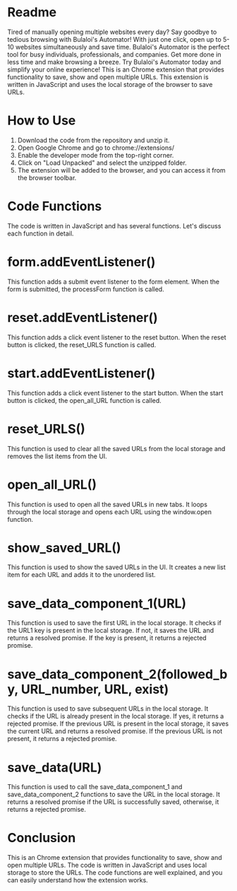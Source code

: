 <h1>Readme</h1>
Tired of manually opening multiple websites every day? Say goodbye to tedious browsing with Bulaloi's Automator! With just one click, open up to 5-10 websites simultaneously and save time. Bulaloi's Automator is the perfect tool for busy individuals, professionals, and companies. Get more done in less time and make browsing a breeze. Try Bulaloi's Automator today and simplify your online experience!
This is an Chrome extension that provides functionality to save, show and open multiple URLs. This extension is written in JavaScript and uses the local storage of the browser to save URLs.

<h1>How to Use</h1>
<ol>
  <li>Download the code from the repository and unzip it.</li>
  <li>Open Google Chrome and go to chrome://extensions/</li>
  <li>Enable the developer mode from the top-right corner.</li>
  <li>Click on "Load Unpacked" and select the unzipped folder.</li>
  <li>The extension will be added to the browser, and you can access it from the browser toolbar.</li>
</ol>

<h1>Code Functions</h1>
The code is written in JavaScript and has several functions. Let's discuss each function in detail.

<h1>form.addEventListener()</h1>
This function adds a submit event listener to the form element. When the form is submitted, the processForm function is called.

<h1>reset.addEventListener()</h1>
This function adds a click event listener to the reset button. When the reset button is clicked, the reset_URLS function is called.

<h1>start.addEventListener()</h1>
This function adds a click event listener to the start button. When the start button is clicked, the open_all_URL function is called.

<h1>reset_URLS()</h1>
This function is used to clear all the saved URLs from the local storage and removes the list items from the UI.

<h1>open_all_URL()</h1>
This function is used to open all the saved URLs in new tabs. It loops through the local storage and opens each URL using the window.open function.

<h1>show_saved_URL()</h1>
This function is used to show the saved URLs in the UI. It creates a new list item for each URL and adds it to the unordered list.

<h1>save_data_component_1(URL)</h1>
This function is used to save the first URL in the local storage. It checks if the URL1 key is present in the local storage. If not, it saves the URL and returns a resolved promise. If the key is present, it returns a rejected promise.

<h1>save_data_component_2(followed_by, URL_number, URL, exist)</h1>
This function is used to save subsequent URLs in the local storage. It checks if the URL is already present in the local storage. If yes, it returns a rejected promise. If the previous URL is present in the local storage, it saves the current URL and returns a resolved promise. If the previous URL is not present, it returns a rejected promise.

<h1>save_data(URL)</h1>
This function is used to call the save_data_component_1 and save_data_component_2 functions to save the URL in the local storage. It returns a resolved promise if the URL is successfully saved, otherwise, it returns a rejected promise.

<h1>Conclusion</h1>
This is an Chrome extension that provides functionality to save, show and open multiple URLs. The code is written in JavaScript and uses local storage to store the URLs. The code functions are well explained, and you can easily understand how the extension works.
